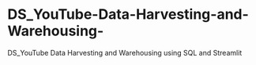 # DS_YouTube-Data-Harvesting-and-Warehousing-
DS_YouTube Data Harvesting and Warehousing using SQL and Streamlit
